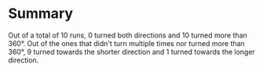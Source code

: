 # Summary
Out of a total of 10 runs, 0 turned both directions and 10 turned more than 360°. Out of the ones that didn't turn multiple times nor turned more than 360°, 9 turned towards the shorter direction and 1 turned towards the longer direction.
